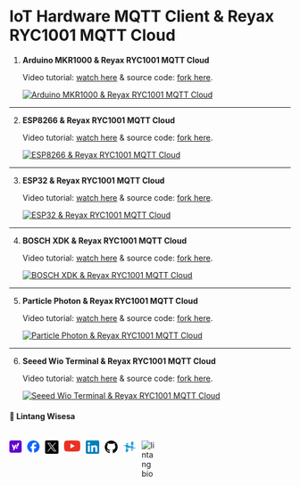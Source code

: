 # IoT Hardware MQTT Client & Reyax RYC1001 MQTT Cloud

1. __Arduino MKR1000 & Reyax RYC1001 MQTT Cloud__

    Video tutorial: [watch here](https://www.youtube.com/watch?v=RfUGAE88Bhw) & source code: [fork here](https://github.com/LintangWisesa/IoT-Reyax-RYC1001-MQTT-Cloud/tree/master/MKR1000).

    [![Arduino MKR1000 & Reyax RYC1001 MQTT Cloud](https://img.youtube.com/vi/RfUGAE88Bhw/0.jpg)](https://www.youtube.com/watch?v=RfUGAE88Bhw)

<hr>

2. __ESP8266 & Reyax RYC1001 MQTT Cloud__
  
    Video tutorial: [watch here](https://www.youtube.com/watch?v=R9btcp-W6iE) & source code: [fork here](https://github.com/LintangWisesa/IoT-Reyax-RYC1001-MQTT-Cloud/tree/master/ESP8266).

    [![ESP8266 & Reyax RYC1001 MQTT Cloud](https://img.youtube.com/vi/R9btcp-W6iE/0.jpg)](https://www.youtube.com/watch?v=R9btcp-W6iE)

<hr>

3. __ESP32 & Reyax RYC1001 MQTT Cloud__
  
    Video tutorial: [watch here](https://www.youtube.com/watch?v=TNpS1f87Vow) & source code: [fork here](https://github.com/LintangWisesa/IoT-Reyax-RYC1001-MQTT-Cloud/tree/master/ESP32).

    [![ESP32 & Reyax RYC1001 MQTT Cloud](https://img.youtube.com/vi/TNpS1f87Vow/0.jpg)](https://www.youtube.com/watch?v=TNpS1f87Vow)

<hr>

4. __BOSCH XDK & Reyax RYC1001 MQTT Cloud__
  
    Video tutorial: [watch here](https://youtu.be/v2k90KeUvJg) & source code: [fork here](https://github.com/LintangWisesa/IoT-Reyax-RYC1001-MQTT-Cloud/tree/master/BOSCH%20XDK).

    [![BOSCH XDK & Reyax RYC1001 MQTT Cloud](https://img.youtube.com/vi/v2k90KeUvJg/0.jpg)](https://youtu.be/v2k90KeUvJg)

<hr>

5. __Particle Photon & Reyax RYC1001 MQTT Cloud__
  
    Video tutorial: [watch here](https://youtu.be/UQuKdZDXRwU) & source code: [fork here](https://github.com/LintangWisesa/IoT-Reyax-RYC1001-MQTT-Cloud/tree/master/PHOTON).

    [![Particle Photon & Reyax RYC1001 MQTT Cloud](https://img.youtube.com/vi/UQuKdZDXRwU/0.jpg)](https://youtu.be/UQuKdZDXRwU)

<hr>

6. __Seeed Wio Terminal & Reyax RYC1001 MQTT Cloud__
  
    Video tutorial: [watch here](https://www.youtube.com/watch?v=Z9goxIazMP8) & source code: [fork here](https://github.com/LintangWisesa/IoT-Reyax-RYC1001-MQTT-Cloud/tree/master/WIO%20TERMINAL).

    [![Seeed Wio Terminal & Reyax RYC1001 MQTT Cloud](https://img.youtube.com/vi/Z9goxIazMP8/0.jpg)](https://youtu.be/Z9goxIazMP8)

#### 🍔 Lintang Wisesa

<br>

<a href="mailto: lintangwisesa@ymail.com">
  <img align="left" style="margin-right:10px" alt="lintang ymail" width="22px" src="https://raw.githubusercontent.com/LintangWisesa/LintangWisesa/master/img/yahoo.png" />
</a>

<a href="https://web.facebook.com/lintangbagus/">
  <img align="left" style="margin-right:10px" alt="lintang facebook" width="22px" src="https://raw.githubusercontent.com/LintangWisesa/LintangWisesa/master/img/facebook.png" />
</a>

<a href="https://twitter.com/Lintang_Wisesa">
  <img style="margin-right:10px" align="left" alt="lintang twitter" width="24px" src="https://raw.githubusercontent.com/LintangWisesa/LintangWisesa/master/img/x.webp" />
</a>

<a href="https://www.youtube.com/user/lintangbagus">
  <img style="margin-right:10px" align="left" alt="lintang youtube" width="29px" src="https://raw.githubusercontent.com/LintangWisesa/LintangWisesa/master/img/youtube.png" />
</a>

<a href="https://www.linkedin.com/in/lintangwisesa/">
  <img style="margin-right:10px" align="left" alt="lintang linkedin" width="24px" src="https://raw.githubusercontent.com/LintangWisesa/LintangWisesa/master/img/linkedin.png" />
</a>

<a href="https://github.com/LintangWisesa">
  <img style="margin-right:10px" align="left" alt="lintang github" width="23px" src="https://raw.githubusercontent.com/LintangWisesa/LintangWisesa/master/img/github.png" />
</a>

<a href="https://www.hackster.io/lintangwisesa">
  <img style="margin-right:10px" align="left" alt="lintang hackster" width="23px" src="https://raw.githubusercontent.com/LintangWisesa/LintangWisesa/master/img/hackster.png" />
</a>

<a href="https://lintangwisesa.github.io/me/">
  <img style="margin-right:10px" align="left" alt="lintang bio" width="24px" src="https://avatars2.githubusercontent.com/u/30064213?s=460&u=6640a1c3d5c1892283e1c273006755de8d32fa59&v=4" />
</a>
